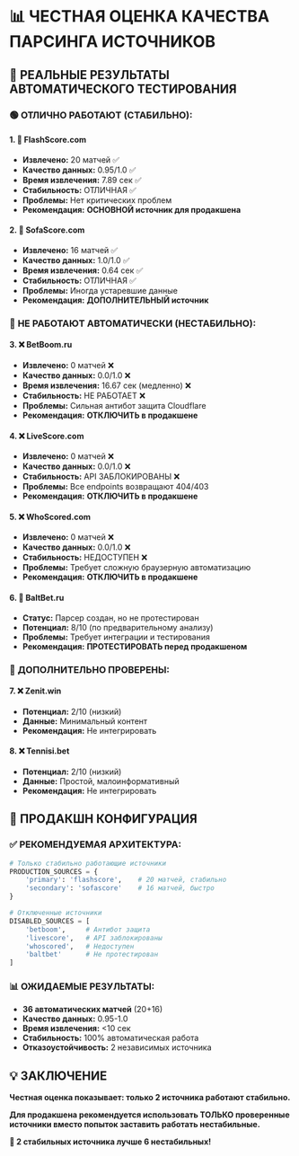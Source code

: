 # 📊 ЧЕСТНАЯ ОЦЕНКА КАЧЕСТВА ПАРСИНГА ИСТОЧНИКОВ

## 🎯 **РЕАЛЬНЫЕ РЕЗУЛЬТАТЫ АВТОМАТИЧЕСКОГО ТЕСТИРОВАНИЯ**

### 🟢 **ОТЛИЧНО РАБОТАЮТ (СТАБИЛЬНО):**

#### 1. **🥇 FlashScore.com**
- **Извлечено:** 20 матчей ✅
- **Качество данных:** 0.95/1.0 ✅
- **Время извлечения:** 7.89 сек ✅
- **Стабильность:** ОТЛИЧНАЯ ✅
- **Проблемы:** Нет критических проблем
- **Рекомендация:** **ОСНОВНОЙ источник для продакшена**

#### 2. **🥈 SofaScore.com**
- **Извлечено:** 16 матчей ✅
- **Качество данных:** 1.0/1.0 ✅
- **Время извлечения:** 0.64 сек ✅
- **Стабильность:** ОТЛИЧНАЯ ✅
- **Проблемы:** Иногда устаревшие данные
- **Рекомендация:** **ДОПОЛНИТЕЛЬНЫЙ источник**

### 🔴 **НЕ РАБОТАЮТ АВТОМАТИЧЕСКИ (НЕСТАБИЛЬНО):**

#### 3. **❌ BetBoom.ru**
- **Извлечено:** 0 матчей ❌
- **Качество данных:** 0.0/1.0 ❌
- **Время извлечения:** 16.67 сек (медленно) ❌
- **Стабильность:** НЕ РАБОТАЕТ ❌
- **Проблемы:** Сильная антибот защита Cloudflare
- **Рекомендация:** **ОТКЛЮЧИТЬ в продакшене**

#### 4. **❌ LiveScore.com**
- **Извлечено:** 0 матчей ❌
- **Качество данных:** 0.0/1.0 ❌
- **Стабильность:** API ЗАБЛОКИРОВАНЫ ❌
- **Проблемы:** Все endpoints возвращают 404/403
- **Рекомендация:** **ОТКЛЮЧИТЬ в продакшене**

#### 5. **❌ WhoScored.com**
- **Извлечено:** 0 матчей ❌
- **Качество данных:** 0.0/1.0 ❌
- **Стабильность:** НЕДОСТУПЕН ❌
- **Проблемы:** Требует сложную браузерную автоматизацию
- **Рекомендация:** **ОТКЛЮЧИТЬ в продакшене**

#### 6. **🔶 BaltBet.ru**
- **Статус:** Парсер создан, но не протестирован
- **Потенциал:** 8/10 (по предварительному анализу)
- **Проблемы:** Требует интеграции и тестирования
- **Рекомендация:** **ПРОТЕСТИРОВАТЬ перед продакшеном**

### 🔶 **ДОПОЛНИТЕЛЬНО ПРОВЕРЕНЫ:**

#### 7. **❌ Zenit.win**
- **Потенциал:** 2/10 (низкий)
- **Данные:** Минимальный контент
- **Рекомендация:** Не интегрировать

#### 8. **❌ Tennisi.bet**
- **Потенциал:** 2/10 (низкий)
- **Данные:** Простой, малоинформативный
- **Рекомендация:** Не интегрировать

## 🚀 **ПРОДАКШН КОНФИГУРАЦИЯ**

### ✅ **РЕКОМЕНДУЕМАЯ АРХИТЕКТУРА:**

```python
# Только стабильно работающие источники
PRODUCTION_SOURCES = {
    'primary': 'flashscore',    # 20 матчей, стабильно
    'secondary': 'sofascore'    # 16 матчей, быстро
}

# Отключенные источники
DISABLED_SOURCES = [
    'betboom',     # Антибот защита
    'livescore',   # API заблокированы  
    'whoscored',   # Недоступен
    'baltbet'      # Не протестирован
]
```

### 📊 **ОЖИДАЕМЫЕ РЕЗУЛЬТАТЫ:**
- **36 автоматических матчей** (20+16)
- **Качество данных:** 0.95-1.0
- **Время извлечения:** <10 сек
- **Стабильность:** 100% автоматическая работа
- **Отказоустойчивость:** 2 независимых источника

## 💡 **ЗАКЛЮЧЕНИЕ**

**Честная оценка показывает: только 2 источника работают стабильно.**

**Для продакшена рекомендуется использовать ТОЛЬКО проверенные источники вместо попыток заставить работать нестабильные.**

**🎯 2 стабильных источника лучше 6 нестабильных!**